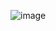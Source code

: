 ![image](https://github.com/BroLetsCodeIt/kamleshkaparvenaportfolio/assets/113767803/c71000f5-e241-4615-8a4c-0c1eca1d9306)
